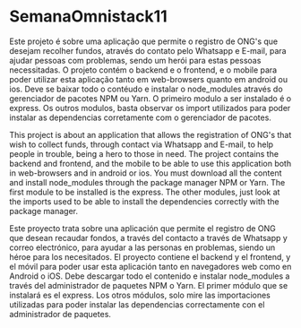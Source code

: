 # SemanaOmnistack11

Este projeto é sobre uma aplicação que permite o registro de ONG's que desejam recolher fundos, através do contato pelo Whatsapp e E-mail,
para ajudar pessoas com problemas, sendo um herói para estas pessoas necessitadas.
O projeto contém o backend e o frontend, e o mobile para poder utilizar esta aplicação tanto em web-browsers quanto em android ou ios.
Deve se baixar todo o contéudo e instalar o node_modules através do gerenciador de pacotes NPM ou Yarn. O primeiro modulo a ser instalado é o express.
Os outros modulos, basta observar os import utilizados para poder instalar as dependencias corretamente com o gerenciador de pacotes.

This project is about an application that allows the registration of ONG's that wish to collect funds, through contact via Whatsapp and E-mail,
to help people in trouble, being a hero to those in need.
The project contains the backend and frontend, and the mobile to be able to use this application both in web-browsers and in android or ios.
You must download all the content and install node_modules through the package manager NPM or Yarn. The first module to be installed is the express.
The other modules, just look at the imports used to be able to install the dependencies correctly with the package manager.


Este proyecto trata sobre una aplicación que permite el registro de ONG que desean recaudar fondos, a través del contacto a través de Whatsapp y correo electrónico,
para ayudar a las personas en problemas, siendo un héroe para los necesitados.
El proyecto contiene el backend y el frontend, y el móvil para poder usar esta aplicación tanto en navegadores web como en Android o iOS.
Debe descargar todo el contenido e instalar node_modules a través del administrador de paquetes NPM o Yarn. El primer módulo que se instalará es el express.
Los otros módulos, solo mire las importaciones utilizadas para poder instalar las dependencias correctamente con el administrador de paquetes.
